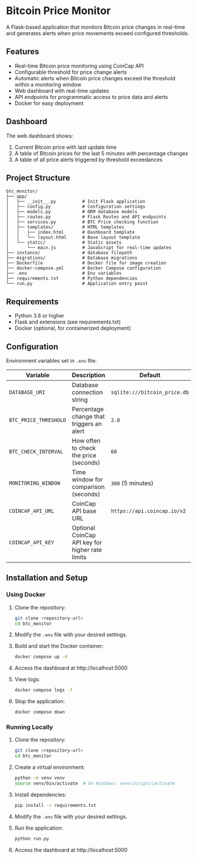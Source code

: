 # Bitcoin Price Monitor

A Flask-based application that monitors Bitcoin price changes in real-time and generates alerts when price movements exceed configured thresholds.

## Features

- Real-time Bitcoin price monitoring using CoinCap API
- Configurable threshold for price change alerts
- Automatic alerts when Bitcoin price changes exceed the threshold within a monitoring window
- Web dashboard with real-time updates
- API endpoints for programmatic access to price data and alerts
- Docker for easy deployment


## Dashboard

The web dashboard shows:

1. Current Bitcoin price with last update time
2. A table of Bitcoin prices for the last 5 minutes with percentage changes
3. A table of all price alerts triggered by threshold exceedances

## Project Structure

```
btc_monitor/
├── app/
│   ├── __init__.py          # Init Flask application
│   ├── config.py            # Configuration settings
│   ├── models.py            # ORM database models
│   ├── routes.py            # Flask Routes and API endpoints
│   ├── services.py          # BTC Price checking function
│   ├── templates/           # HTML templates
│   │   ├── index.html       # Dashboard template
│   │   └── layout.html      # Base layout template
│   └── static/              # Static assets
│       └── main.js          # JavaScript for real-time updates
├── instance/                # database filepath
├── migrations/              # Database migrations
├── Dockerfile               # Docker file for image creation
├── docker-compose.yml       # Docker Compose configuration
├── .env                     # Env variables
├── requirements.txt         # Python dependencies
└── run.py                   # Application entry point
```

## Requirements

- Python 3.8 or higher
- Flask and extensions (see requirements.txt)
- Docker (optional, for containerized deployment)

## Configuration

Environment variables set in `.env` file:

| Variable | Description | Default |
|----------|-------------|---------|
| `DATABASE_URI` | Database connection string | `sqlite:///bitcoin_price.db` |
| `BTC_PRICE_THRESHOLD` | Percentage change that triggers an alert | `2.0` |
| `BTC_CHECK_INTERVAL` | How often to check the price (seconds) | `60` |
| `MONITORING_WINDOW` | Time window for comparison (seconds) | `300` (5 minutes) |
| `COINCAP_API_URL` | CoinCap API base URL | `https://api.coincap.io/v2` |
| `COINCAP_API_KEY` | Optional CoinCap API key for higher rate limits | ` ` |

## Installation and Setup

### Using Docker

1. Clone the repository:
   ```bash
   git clone <repository-url>
   cd btc_monitor
   ```

2. Modify the `.env` file with your desired settings.

3. Build and start the Docker container:
   ```bash
   docker compose up -d
   ```

4. Access the dashboard at http://localhost:5000

5. View logs:
   ```bash
   docker compose logs -f
   ```

6. Stop the application:
   ```bash
   docker compose down
   ```

### Running Locally

1. Clone the repository:
   ```bash
   git clone <repository-url>
   cd btc_monitor
   ```

2. Create a virtual environment:
   ```bash
   python -m venv venv
   source venv/bin/activate  # On Windows: venv\Scripts\activate
   ```

3. Install dependencies:
   ```bash
   pip install -r requirements.txt
   ```

4. Modify the `.env` file with your desired settings.

5. Run the application:
   ```bash
   python run.py
   ```

6. Access the dashboard at http://localhost:5000

